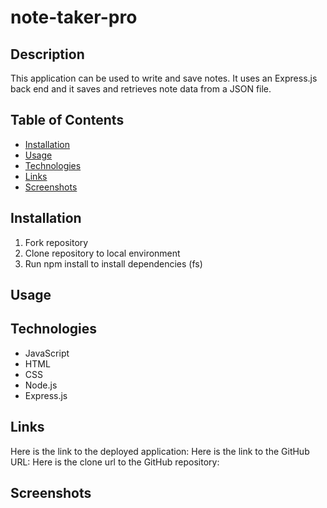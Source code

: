 # note-taker-pro

## Description
This application can be used to write and save notes. It uses an Express.js back end and it saves and retrieves note data from a JSON file.

## Table of Contents

- [Installation](#installation)
- [Usage](#usage)
- [Technologies](#technologies)
- [Links](#links)
- [Screenshots](#screenshots)


## Installation
1. Fork repository
2. Clone repository to local environment
3. Run npm install to install dependencies (fs)

## Usage

## Technologies
* JavaScript
* HTML
* CSS
* Node.js
* Express.js

## Links
Here is the link to the deployed application:
Here is the link to the GitHub URL:
Here is the clone url to the GitHub repository:

## Screenshots
